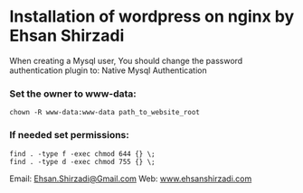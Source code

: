 # Installation of wordpress on nginx by Ehsan Shirzadi

When creating a Mysql user, You should change the password authentication plugin to: Native Mysql Authentication

### Set the owner to www-data:
```
chown -R www-data:www-data path_to_website_root
```

### If needed set permissions:
```
find . -type f -exec chmod 644 {} \;
find . -type d -exec chmod 755 {} \; 
```

Email: Ehsan.Shirzadi@Gmail.com
Web: www.ehsanshirzadi.com
